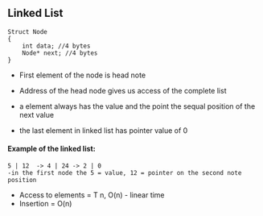 ## Linked List

    Struct Node
    {
        int data; //4 bytes
        Node* next; //4 bytes
    }
  
- First element of the node is head note

- Address of the head node gives us access of the complete list

- a element always has the value and the point the sequal position of the next value

- the last element in linked list has pointer value of 0


#### Example of the linked list:

    5 | 12  -> 4 | 24 -> 2 | 0
    -in the first node the 5 = value, 12 = pointer on the second note position

- Access to elements = T n, O(n) - linear time
- Insertion = O(n) 
